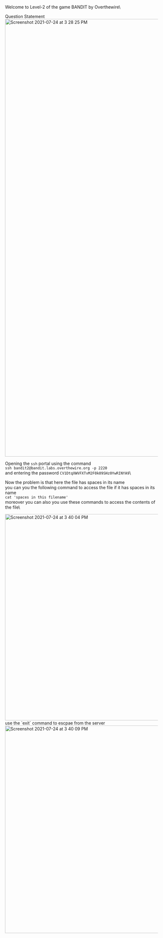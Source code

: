 Welcome to Level-2 of the game BANDIT by Overthewire\

Question Statement 
<img width="1440" alt="Screenshot 2021-07-24 at 3 28 25 PM" src="https://user-images.githubusercontent.com/74819332/126871942-053f2f48-dd10-4227-a496-0df091865b6f.png">


Opening the `ssh` portal using the command\
`ssh bandit2@bandit.labs.overthewire.org -p 2220`<br/>
and entering the password `CV1DtqXWVFXTvM2F0k09SHz0YwRINYA9`\

Now the problem is that here the file has spaces in its name\
you can you the following command to access the file if it has spaces in its name\
`cat 'spaces in this filename'`\
moreover you can also you use these commands to access the contents of the file\

<img width="679" alt="Screenshot 2021-07-24 at 3 40 04 PM" src="https://user-images.githubusercontent.com/74819332/126872007-ce3d826d-8782-4042-8391-1f6330d3ac8c.png">
use the `exit` command to escpae from the server 
<img width="683" alt="Screenshot 2021-07-24 at 3 40 09 PM" src="https://user-images.githubusercontent.com/74819332/126872023-f7be2e5c-3069-451c-9c74-cf2d3a991d8a.png">
